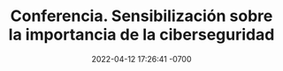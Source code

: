 ---
layout: post
title: Conferencia. Sensibilización sobre la importancia de la ciberseguridad
description: Plática concisa y amena cpm el objetivo de sensibilizar a los asistentes sobre la importancia de establecer medidas activas.
image: assets/images/posts/tipos-contrasenas-01.jfif
date: 2022-04-12 17:26:41 -0700
category: curso
---